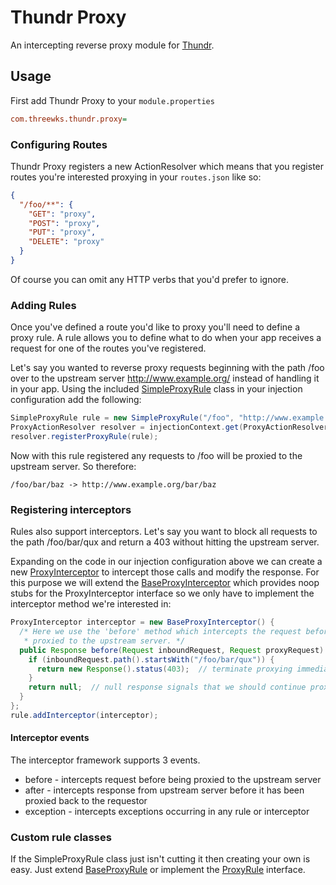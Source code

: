 # Thundr Proxy

An intercepting reverse proxy module for [Thundr](http://3wks.github.io/thundr/).

## Usage

First add Thundr Proxy to your `module.properties`

```ini
com.threewks.thundr.proxy=
```

### Configuring Routes

Thundr Proxy registers a new ActionResolver which means that you register routes you're interested proxying in your 
`routes.json` like so:

```json
{
  "/foo/**": {
    "GET": "proxy",
    "POST": "proxy",
    "PUT": "proxy",
    "DELETE": "proxy"
  }
}
```

Of course you can omit any HTTP verbs that you'd prefer to ignore.

### Adding Rules

Once you've defined a route you'd like to proxy you'll need to define a proxy rule. A rule allows you to define what to
do when your app receives a request for one of the routes you've registered.

Let's say you wanted to reverse proxy requests beginning with the path /foo over to the upstream server 
http://www.example.org/ instead of handling it in your app. Using the included [SimpleProxyRule] 
class in your injection configuration add the following:

```java
SimpleProxyRule rule = new SimpleProxyRule("/foo", "http://www.example.org/");
ProxyActionResolver resolver = injectionContext.get(ProxyActionResolver.class);
resolver.registerProxyRule(rule);
```

Now with this rule registered any requests to /foo will be proxied to the upstream server. So therefore:

`/foo/bar/baz -> http://www.example.org/bar/baz`

### Registering interceptors

Rules also support interceptors. Let's say you want to block all requests to the path /foo/bar/qux and 
return a 403 without hitting the upstream server. 

Expanding on the code in our injection configuration above we can create a new [ProxyInterceptor]
to intercept those calls and modify the response. For this purpose we will extend the [BaseProxyInterceptor]
which provides noop stubs for the ProxyInterceptor interface so we only have to implement the interceptor method we're 
interested in:

```java
ProxyInterceptor interceptor = new BaseProxyInterceptor() {
  /* Here we use the 'before' method which intercepts the request before it has been 
   * proxied to the upstream server. */
  public Response before(Request inboundRequest, Request proxyRequest) {
    if (inboundRequest.path().startsWith("/foo/bar/qux")) {
      return new Response().status(403);  // terminate proxying immediately and return 403 response to user
    }
    return null;  // null response signals that we should continue proxying request
  }
};
rule.addInterceptor(interceptor);
```

#### Interceptor events

The interceptor framework supports 3 events.

* before     - intercepts request before being proxied to the upstream server
* after      - intercepts response from upstream server before it has been proxied back to the requestor
* exception  - intercepts exceptions occurring in any rule or interceptor

### Custom rule classes

If the SimpleProxyRule class just isn't cutting it then creating your own is easy. Just extend [BaseProxyRule] or 
implement the [ProxyRule] interface. 


[ProxyRule]: https://github.com/kuhnza/thundr-proxy/blob/master/src/main/java/com/threewks/thundr/proxy/rule/ProxyRule.java
[BaseProxyRule]: https://github.com/kuhnza/thundr-proxy/blob/master/src/main/java/com/threewks/thundr/proxy/rule/BaseProxyRule.java
[SimpleProxyRule]: https://github.com/kuhnza/thundr-proxy/blob/master/src/main/java/com/threewks/thundr/proxy/rule/SimpleProxyRule.java
[ProxyInterceptor]: https://github.com/kuhnza/thundr-proxy/blob/master/src/main/java/com/threewks/thundr/proxy/intercept/ProxyInterceptor.java
[BaseProxyInterceptor]: https://github.com/kuhnza/thundr-proxy/blob/master/src/main/java/com/threewks/thundr/proxy/intercept/BaseProxyInterceptor.java
